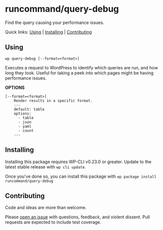 runcommand/query-debug
======================

Find the query causing your performance issues.


Quick links: [Using](#using) | [Installing](#installing) | [Contributing](#contributing)

## Using


~~~
wp query-debug [--format=<format>]
~~~

Executes a request to WordPress to identify which queries are run, and
how long they took. Useful for taking a peek into which pages might be
having performance issues.

**OPTIONS**

	[--format=<format>]
		Render results in a specific format.
		---
		default: table
		options:
		  - table
		  - json
		  - yaml
		  - count
		---



## Installing

Installing this package requires WP-CLI v0.23.0 or greater. Update to the latest stable release with `wp cli update`.

Once you've done so, you can install this package with `wp package install runcommand/query-debug`

## Contributing

Code and ideas are more than welcome.

Please [open an issue](https://github.com/runcommand/query-debug/issues) with questions, feedback, and violent dissent. Pull requests are expected to include test coverage.
